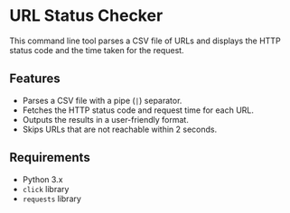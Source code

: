 # URL Status Checker

This command line tool parses a CSV file of URLs and displays the HTTP status code and the time taken for the request.

## Features
- Parses a CSV file with a pipe (`|`) separator.
- Fetches the HTTP status code and request time for each URL.
- Outputs the results in a user-friendly format.
- Skips URLs that are not reachable within 2 seconds.

## Requirements
- Python 3.x
- `click` library
- `requests` library
